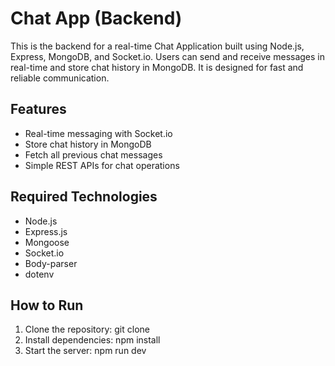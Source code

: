 # Chat App (Backend)

This is the backend for a real-time Chat Application built using Node.js, Express, MongoDB, and Socket.io. Users can send and receive messages in real-time and store chat history in MongoDB. It is designed for fast and reliable communication.

## Features
- Real-time messaging with Socket.io
- Store chat history in MongoDB
- Fetch all previous chat messages
- Simple REST APIs for chat operations

## Required Technologies
- Node.js
- Express.js
- Mongoose
- Socket.io
- Body-parser
- dotenv

## How to Run
1. Clone the repository: git clone <repository-url>
2. Install dependencies: npm install
3. Start the server: npm run dev
